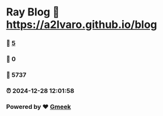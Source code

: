 # Ray Blog :link: https://a2lvaro.github.io/blog 
### :page_facing_up: [5](https://a2lvaro.github.io/blog/tag.html) 
### :speech_balloon: 0 
### :hibiscus: 5737 
### :alarm_clock: 2024-12-28 12:01:58 
### Powered by :heart: [Gmeek](https://github.com/Meekdai/Gmeek)
